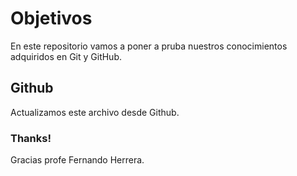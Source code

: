 # Objetivos

En este repositorio vamos a poner a pruba nuestros conocimientos adquiridos en
Git y GitHub.

## Github
Actualizamos este archivo desde Github.

### Thanks!
Gracias profe Fernando Herrera.
